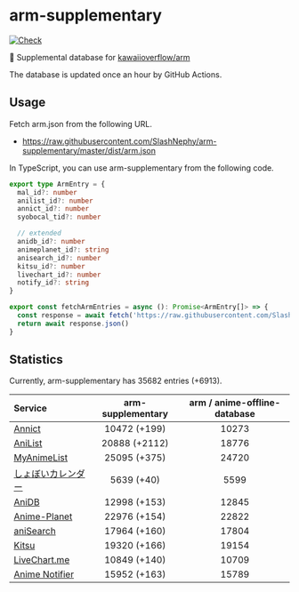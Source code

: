 # arm-supplementary

[![Check](https://github.com/SlashNephy/arm-supplementary/actions/workflows/check-node.yml/badge.svg)](https://github.com/SlashNephy/arm-supplementary/actions/workflows/check-node.yml)

💊 Supplemental database for [kawaiioverflow/arm](https://github.com/kawaiioverflow/arm)

The database is updated once an hour by GitHub Actions.

## Usage

Fetch arm.json from the following URL.

- https://raw.githubusercontent.com/SlashNephy/arm-supplementary/master/dist/arm.json

In TypeScript, you can use arm-supplementary from the following code.

```TypeScript
export type ArmEntry = {
  mal_id?: number
  anilist_id?: number
  annict_id?: number
  syobocal_tid?: number

  // extended
  anidb_id?: number
  animeplanet_id?: string
  anisearch_id?: number
  kitsu_id?: number
  livechart_id?: number
  notify_id?: string
}

export const fetchArmEntries = async (): Promise<ArmEntry[]> => {
  const response = await fetch('https://raw.githubusercontent.com/SlashNephy/arm-supplementary/master/dist/arm.json')
  return await response.json()
}
```

## Statistics

Currently, arm-supplementary has 35682 entries (+6913).

| Service                                     | arm-supplementary | arm / anime-offline-database |
| :------------------------------------------ | :---------------: | :--------------------------: |
| [Annict](https://annict.com)                |   10472 (+199)    |            10273             |
| [AniList](https://anilist.co)               |   20888 (+2112)   |            18776             |
| [MyAnimeList](https://myanimelist.net)      |   25095 (+375)    |            24720             |
| [しょぼいカレンダー](https://cal.syoboi.jp) |    5639 (+40)     |             5599             |
| [AniDB](https://anidb.net)                  |   12998 (+153)    |            12845             |
| [Anime-Planet](https://anime-planet.com)    |   22976 (+154)    |            22822             |
| [aniSearch](https://anisearch.com)          |   17964 (+160)    |            17804             |
| [Kitsu](https://kitsu.io)                   |   19320 (+166)    |            19154             |
| [LiveChart.me](https://livechart.me)        |   10849 (+140)    |            10709             |
| [Anime Notifier](https://notify.moe)        |   15952 (+163)    |            15789             |
